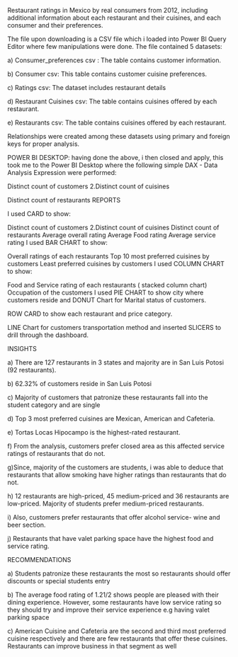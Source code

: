 
Restaurant ratings in Mexico by real consumers from 2012, including additional information about each restaurant and their cuisines, and each consumer and their preferences.

The file upon downloading is a CSV file which i loaded into Power BI Query Editor where few manipulations were done. The file contained 5 datasets:

a) Consumer_preferences csv : The table contains customer information.

b) Consumer csv: This table contains customer cuisine preferences.

c) Ratings csv: The dataset includes restaurant details

d) Restaurant Cuisines csv: The table contains cuisines offered by each restaurant.

e) Restaurants csv: The table contains cuisines offered by each restaurant.

Relationships were created among these datasets using primary and foreign keys for proper analysis.

POWER BI DESKTOP: having done the above, i then closed and apply, this took me to the Power BI Desktop where the following simple DAX - Data Analysis Expression were performed:

Distinct count of customers
2.Distinct count of cuisines

Distinct count of restaurants
REPORTS

I used CARD to show:

Distinct count of customers 2.Distinct count of cuisines
Distinct count of restaurants
Average overall rating
Average Food rating
Average service rating
I used BAR CHART to show:

Overall ratings of each restaurants
Top 10 most preferred cuisines by customers
Least preferred cuisines by customers
I used COLUMN CHART to show:

Food and Service rating of each restaurants ( stacked column chart)
Occupation of the customers
I used PIE CHART to show city where customers reside and DONUT Chart for Marital status of customers.

ROW CARD to show each restaurant and price category.

LINE Chart for customers transportation method and inserted SLICERS to drill through the dashboard.

INSIGHTS

a) There are 127 restaurants in 3 states and majority are in San Luis Potosi (92 restaurants).

b) 62.32% of customers reside in San Luis Potosi

c) Majority of customers that patronize these restaurants fall into the student category and are single

d) Top 3 most preferred cuisines are Mexican, American and Cafeteria.

e) Tortas Locas Hipocampo is the highest-rated restaurant.

f) From the analysis, customers prefer closed area as this affected service ratings of restaurants that do not.

g)Since, majority of the customers are students, i was able to deduce that restaurants that allow smoking have higher ratings than restaurants that do not.

h) 12 restaurants are high-priced, 45 medium-priced and 36 restaurants are low-priced. Majority of students prefer medium-priced restaurants.

i) Also, customers prefer restaurants that offer alcohol service- wine and beer section.

j) Restaurants that have valet parking space have the highest food and service rating.

RECOMMENDATIONS

a) Students patronize these restaurants the most so restaurants should offer discounts or special students entry

b) The average food rating of 1.21/2 shows people are pleased with their dining experience. However, some restaurants have low service rating so they should try and improve their service experience e.g having valet parking space

c) American Cuisine and Cafeteria are the second and third most preferred cuisine respectively and there are few restaurants that offer these cuisines. Restaurants can improve business in that segment as well
